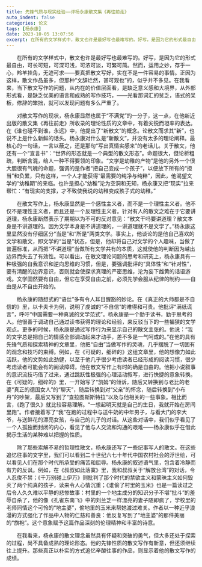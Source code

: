 ```yaml
---
title: 先锋气质与现实经验——评杨永康散文集《再往前走》
auto_indent: false
categories: 论文
tags: [杨永康]
date: 2023-10-05 13:07:56
excerpt: 在所有的文学样式中，散文也许是最好写也最难写的。好写，是因为它的形式最自由，可长可短，可深可浅，可浓可淡，可繁可简。然而，运用之妙，存乎一心，羚羊挂角，无迹可求——要真把散文写好，实在不是一件容易的事情。正因为这样，散文作品虽多，但那种“文辞烂然，甚可观也”的，似乎并不多见。在我看来，当下散文写作的问题，从内在的价值层面看，是缺乏意义感和大境界，从外部形式看，是缺乏优美的语言和成熟的写作技巧，——光看那词汇的贫乏，语式的呆板，修辞的笨拙，就可以发现问题有多么严重了。
---
```

　　在所有的文学样式中，散文也许是最好写也最难写的。好写，是因为它的形式最自由，可长可短，可深可浅，可浓可淡，可繁可简。然而，运用之妙，存乎一心，羚羊挂角，无迹可求——要真把散文写好，实在不是一件容易的事情。正因为这样，散文作品虽多，但那种“文辞烂然，甚可观也”的，似乎并不多见。在我看来，当下散文写作的问题，从内在的价值层面看，是缺乏意义感和大境界，从外部形式看，是缺乏优美的语言和成熟的写作技巧，——光看那词汇的贫乏，语式的呆板，修辞的笨拙，就可以发现问题有多么严重了。

　　对散文写作的现状，杨永康显然也属于“不满党”的一分子，这一点，在他新近出版的散文集《再往前走》所收录的理论性质的文章中，有着尖锐而坦率的表达。在《谁也碰不到谁，永远》中，他提出了“新散文”的概念。论散文而求其“新”，也说不上是什么新鲜的话头。杨永康对什么是“新散文”，并没有太多的理论阐释。最核心的一句话，一言以蔽之，还是那句“写出真情实感来”的老话儿。关于散文，他还有一个“宣言书”：“世界的形态就是一个典型的散文形态”。命题很大，但论析粗疏，判断含混，给人一种不得要领的印象。“文学是幼稚的产物”是他的另外一个很大胆很有气魄的命题，强调的是作者“把自己变成一个孩子”，以便放下所有的“担当”和负累，只有这样，一个人才能获得“最需要的纯净与纯粹”，因此，他渴望文学的“幼稚期”的来临。也许是担心“幼稚”沦为空洞和无知，杨永康又把“现实”拉来帮忙：“有现实的支撑，才不致使我说的幼稚变成孩子式的幼稚。”

　　在散文写作上，杨永康显然是一个感性主义者，而不是一个理性主义者。他不仅不是理性主义者，而且还是一个反理性主义者。针对有人的散文之难在于它要讲道理，杨永康断然表示了期期以为不可的反对意见：“散文干吗要讲道理？散文本身是不讲道理的。因为文学本身是不讲道理的，一讲道理就不是文学了。”杨永康这里显然没有仔细区分“当是”和“所是”两类文学。事实上，他谈论的是他自己喜欢的文学和散文，即文学的“当是”状态，但是，他却将自己对文学的个人趣味，当做了普遍标准，从而把“不讲道理”当做所有文学共有的本质，这就使他的判断因为越出边界而失去了有效性。可以看出，在散文理论问题的思考和研究上，杨永康具有一种极强的自我意识和逆向思维的习惯，但是，要强调批评的“具体性”和“针对性”，要有清醒的边界意识，否则就会使探求真理的严密思维，沦为妄下雌黄的话语游戏。文学固然要有自由，但它在享受自由之前，必须先学会服从纪律的制约——自由是从不自由开始的。

　　杨永康的随想式的“语丝”多有令人耳目醒豁的妙论。在《真正的大师都是不自信的》里，以卡夫卡为例，说明了虔诚的“不自信”的难得和可贵。他批评“满纸谎言”，呼吁“中国需要一种真诚的文学范式”。杨永康是一个勤于读书，勤于思考的人。他很善于调动自己通过读书获得的理论和经验，来反驳当下的一些褊狭的文学观点。更多的时候，杨永康是通过写作行为来显示自己的散文主张的。他说：“我的文字总是把自己的情感全部调动起来才动手，差不多是一气呵成的。”在他的具有先锋气质和探索精神的文章里，他把“自由”当做写作的灵魂，几乎摆脱了一切固有的观念和技巧的束缚。例如，在《可疑的，细碎的》这组文章里，他的想像力如此活跃，他的文势如此劲健，以至于他几乎很少考虑读者已经形成的阅读习惯，很少考虑读者可能会有的阅读障碍。他在散文写作上有时的确是自由的。他把小说叙事的意识流技巧借了过来，通过跳跃性极强的心理活动叙写，进行快捷的意象转换。在《可疑的，细碎的》里，一开始写了“凯姆”的倾诉，随后又转换到与老比的老婆“真正的德国女人”的“聊天”，随后转换到对“父亲”的怀念，随后转换到“小布丹”的吵架，最后又写到了“查拉图斯斯特拉”以及与他相关的一些事象。相比而言，《跑了很久》就比较容易理解。“一想起明天就是自己的生日，我就开始在房间里跑”。作者接着写了“我”在跑的过程中与送牛奶的中年男子，与看大门的李大爷，与送鲜花的漂亮女孩，与自己的儿子的对话。从这些对话中，我们似乎看见了一个人孤独而封闭的内心，看见了他与人交流和沟通的艰难——杨永康似乎在借此揭示生活的某种难以把握的性质。

　　除了那些索解不易的哲理性散文，杨永康还写了一些纪事写人的散文。在这些追忆往事的文字里，我们可以看到二十世纪六七十年代中国农村社会的浮世绘，可以看见人们在那个时代所承受的痛苦和屈辱。杨永康的叙述语气里，包含着冷静而有力的反讽。例如，在《叔叔如此落寞》里，我和叔叔关于“解放台湾”的对话，令人忍俊不禁；《千万别碰上伊万》则批判了那个时代的禁欲主义和蒙昧主义如何毁灭了两个纯真的孩子，读来令人心情沉重；《谁偷了村里的玉米》也是一篇读过之后令人久久难以平静的悲惨故事：村里的一个地主成分的知识分子不堪“批斗”的羞辱自杀了，他的像《孔雀东南飞》中的刘兰芝一样漂亮的妻子随即疯了，学校里的老师同情这个可怜的“地主婆”，偷地里的玉米来帮她渡过难关。作者以一种近乎浪漫的方式强化了作品中人物的仁慈和善良：他反复写到了“地主婆”的那件美丽的“旗袍”。这个意象赋予这篇作品深刻的伦理精神和丰富的诗意。

　　在我看来，杨永康的散文理念虽然具有怀疑和突破的勇气，但大多还处于探索的过程，尚不具备成熟的理论形态。他的先锋性质的散文写作有新意，但还须继续往上提升。那些真正以朴实的方式追忆辛酸往事的作品，则显示着他的散文写作的成绩。
